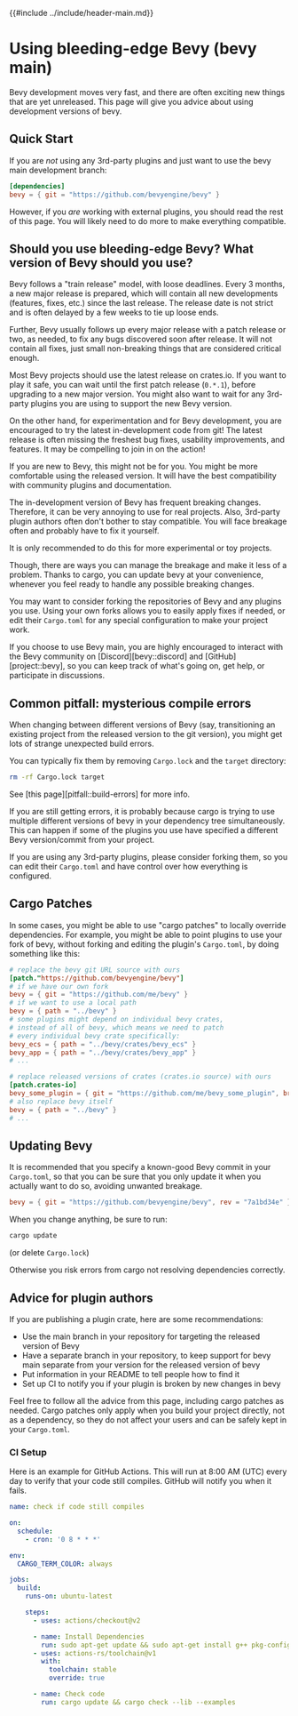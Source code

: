 {{#include ../include/header-main.md}}

# Using bleeding-edge Bevy (bevy main)

Bevy development moves very fast, and there are often exciting new things that
are yet unreleased. This page will give you advice about using development
versions of bevy.

## Quick Start

If you are *not* using any 3rd-party plugins and just want to use the bevy
main development branch:

```toml
[dependencies]
bevy = { git = "https://github.com/bevyengine/bevy" }
```

However, if you *are* working with external plugins, you should read the rest
of this page. You will likely need to do more to make everything compatible.

## Should you use bleeding-edge Bevy? What version of Bevy should you use?

Bevy follows a "train release" model, with loose deadlines. Every 3 months,
a new major release is prepared, which will contain all new developments
(features, fixes, etc.) since the last release. The release date is not
strict and is often delayed by a few weeks to tie up loose ends.

Further, Bevy usually follows up every major release with a patch release
or two, as needed, to fix any bugs discovered soon after release. It will
not contain all fixes, just small non-breaking things that are considered
critical enough.

Most Bevy projects should use the latest release on crates.io. If you want
to play it safe, you can wait until the first patch release (`0.*.1`),
before upgrading to a new major version. You might also want to wait for
any 3rd-party plugins you are using to support the new Bevy version.

On the other hand, for experimentation and for Bevy development, you are
encouraged to try the latest in-development code from git! The latest
release is often missing the freshest bug fixes, usability improvements,
and features. It may be compelling to join in on the action!

If you are new to Bevy, this might not be for you. You might be more
comfortable using the released version. It will have the best compatibility
with community plugins and documentation.

The in-development version of Bevy has frequent breaking changes. Therefore,
it can be very annoying to use for real projects. Also, 3rd-party plugin
authors often don't bother to stay compatible. You will face breakage often
and probably have to fix it yourself.

It is only recommended to do this for more experimental or toy projects.

Though, there are ways you can manage the breakage and make it less of a
problem. Thanks to cargo, you can update bevy at your convenience, whenever you
feel ready to handle any possible breaking changes.

You may want to consider forking the repositories of Bevy and any plugins you
use. Using your own forks allows you to easily apply fixes if needed, or edit
their `Cargo.toml` for any special configuration to make your project work.

If you choose to use Bevy main, you are highly encouraged to interact with
the Bevy community on [Discord][bevy::discord] and [GitHub][project::bevy], so
you can keep track of what's going on, get help, or participate in discussions.

## Common pitfall: mysterious compile errors

When changing between different versions of Bevy (say, transitioning an existing
project from the released version to the git version), you might get lots of
strange unexpected build errors.

You can typically fix them by removing `Cargo.lock` and the `target` directory:

```sh
rm -rf Cargo.lock target
```

See [this page][pitfall::build-errors] for more info.

If you are still getting errors, it is probably because cargo is trying
to use multiple different versions of bevy in your dependency tree
simultaneously. This can happen if some of the plugins you use have specified
a different Bevy version/commit from your project.

If you are using any 3rd-party plugins, please consider forking them, so you can
edit their `Cargo.toml` and have control over how everything is configured.

## Cargo Patches

In some cases, you might be able to use "cargo patches" to locally override
dependencies. For example, you might be able to point plugins to use your
fork of bevy, without forking and editing the plugin's `Cargo.toml`, by
doing something like this:

```toml
# replace the bevy git URL source with ours
[patch."https://github.com/bevyengine/bevy"]
# if we have our own fork
bevy = { git = "https://github.com/me/bevy" }
# if we want to use a local path
bevy = { path = "../bevy" }
# some plugins might depend on individual bevy crates,
# instead of all of bevy, which means we need to patch
# every individual bevy crate specifically:
bevy_ecs = { path = "../bevy/crates/bevy_ecs" }
bevy_app = { path = "../bevy/crates/bevy_app" }
# ...

# replace released versions of crates (crates.io source) with ours
[patch.crates-io]
bevy_some_plugin = { git = "https://github.com/me/bevy_some_plugin", branch = "bevy_main" }
# also replace bevy itself
bevy = { path = "../bevy" }
# ...
```

## Updating Bevy

It is recommended that you specify a known-good Bevy commit in your
`Cargo.toml`, so that you can be sure that you only update it when you
actually want to do so, avoiding unwanted breakage.

```toml
bevy = { git = "https://github.com/bevyengine/bevy", rev = "7a1bd34e" }
```

When you change anything, be sure to run:

```sh
cargo update
```

(or delete `Cargo.lock`)

Otherwise you risk errors from cargo not resolving dependencies correctly.

## Advice for plugin authors

If you are publishing a plugin crate, here are some recommendations:
  - Use the main branch in your repository for targeting the released version of Bevy
  - Have a separate branch in your repository, to keep support for bevy main
    separate from your version for the released version of bevy
  - Put information in your README to tell people how to find it
  - Set up CI to notify you if your plugin is broken by new changes in bevy

Feel free to follow all the advice from this page, including cargo patches
as needed. Cargo patches only apply when you build your project directly,
not as a dependency, so they do not affect your users and can be safely kept
in your `Cargo.toml`.

### CI Setup

Here is an example for GitHub Actions. This will run at 8:00 AM (UTC) every day
to verify that your code still compiles. GitHub will notify you when it fails.

```yaml
name: check if code still compiles

on:
  schedule:
    - cron: '0 8 * * *'

env:
  CARGO_TERM_COLOR: always

jobs:
  build:
    runs-on: ubuntu-latest

    steps:
      - uses: actions/checkout@v2

      - name: Install Dependencies
        run: sudo apt-get update && sudo apt-get install g++ pkg-config libx11-dev libasound2-dev libudev-dev
      - uses: actions-rs/toolchain@v1
        with:
          toolchain: stable
          override: true

      - name: Check code
        run: cargo update && cargo check --lib --examples
```
